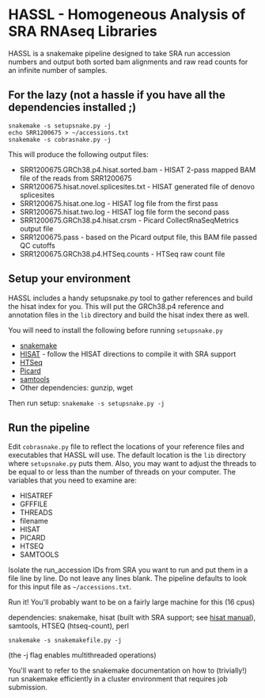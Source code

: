# HASSL - Homogeneous Analysis of SRA RNAseq Libraries

HASSL is a snakemake pipeline designed to take SRA run accession numbers and
output both sorted bam alignments and raw read counts for an infinite number
of samples.

## For the lazy (not a hassle if you have all the dependencies installed ;)
```
snakemake -s setupsnake.py -j
echo SRR1200675 > ~/accessions.txt
snakemake -s cobrasnake.py -j
```

This will produce the following output files:

* SRR1200675.GRCh38.p4.hisat.sorted.bam - HISAT 2-pass mapped BAM file of the reads from SRR1200675
* SRR1200675.hisat.novel.splicesites.txt - HISAT generated file of denovo splicesites
* SRR1200675.hisat.one.log - HISAT log file from the first pass
* SRR1200675.hisat.two.log - HISAT log file form the second pass
* SRR1200675.GRCh38.p4.hisat.crsm - Picard CollectRnaSeqMetrics output file
* SRR1200675.pass - based on the Picard output file, this BAM file passed QC cutoffs
* SRR1200675.GRCh38.p4.HTSeq.counts - HTSeq raw count file


## Setup your environment

HASSL includes a handy setupsnake.py tool to gather references and build the
hisat index for you.  This will put the GRCh38.p4 reference and annotation
files in the `lib` directory and build the hisat index there as well.

You will need to install the following before running `setupsnake.py`
* [snakemake](https://bitbucket.org/johanneskoester/snakemake/wiki/Documentation#markdown-header-installation)
* [HISAT](https://github.com/infphilo/hisat/) - follow the HISAT directions to compile it with SRA support 
* [HTSeq](http://www-huber.embl.de/users/anders/HTSeq/doc/overview.html)
* [Picard](https://broadinstitute.github.io/picard/)
* [samtools](https://github.com/samtools/samtools)
* Other dependencies: gunzip, wget

Then run setup:
`snakemake -s setupsnake.py -j `


## Run the pipeline

Edit `cobrasnake.py` file to reflect the locations of your reference files
and executables that HASSL will use.  The default location is the `lib`
directory where `setupsnake.py` puts them.  Also, you may want to adjust the
threads to be equal to or less than the number of threads on your computer. 
The variables that you need to examine are:

* HISATREF
* GFFFILE
* THREADS
* filename
* HISAT
* PICARD
* HTSEQ
* SAMTOOLS

Isolate the run_accession IDs from SRA you want to run and put them in a
file line by line.  Do not leave any lines blank.  The pipeline defaults to
look for this input file as `~/accessions.txt`.

Run it! You'll probably want to be on a fairly large machine for this (16 cpus)

dependencies: snakemake, hisat (built with SRA support; see [hisat
manual](https://github.com/infphilo/hisat/blob/master/MANUAL.markdown)),
samtools, HTSEQ (htseq-count), perl

`snakemake -s snakemakefile.py -j`

(the -j flag enables multithreaded operations)

You'll want to refer to the snakemake documentation on how to (trivially!)
run snakemake efficiently in a cluster environment that requires
job submission.

